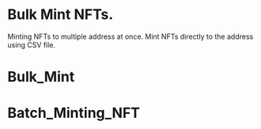 # Bulk Mint NFTs.

Minting NFTs to multiple address at once.
Mint NFTs directly to the address using CSV file.
# Bulk_Mint
# Batch_Minting_NFT

